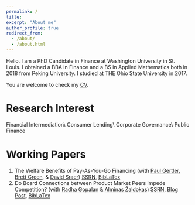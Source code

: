 ```yaml
---
permalink: /
title:
excerpt: "About me"
author_profile: true
redirect_from: 
  - /about/
  - /about.html
---
```


<!-- Google tag (gtag.js) -->
<script async src="https://www.googletagmanager.com/gtag/js?id=G-LK2GPXZMWH"></script>
<script>
  window.dataLayer = window.dataLayer || [];
  function gtag(){dataLayer.push(arguments);}
  gtag('js', new Date());

  gtag('config', 'G-LK2GPXZMWH');
</script>

Hello. I am a PhD Candidate in Finance at Washington University in St. Louis. I obtained a BBA in Finance and a BS in Applied Mathematics both in 2018 from Peking University. I studied at THE Ohio State University in 2017.

You are welcome to check my [CV](https://www.dropbox.com/s/yuwc34250an4u33/CV.pdf?dl=0).

Research Interest
======
Financial Intermediation\\
Consumer Lending\\
Corporate Governance\\
Public Finance

<a href="#working-papers" style="text-decoration: none; color: inherit;">Working Papers</a>
======
1. The Welfare Benefits of Pay-As-You-Go Financing (with [Paul Gertler](https://www.paulgertler.com), [Brett Green](https://www.brettgreen.info), & [David Sraer](https://www.davidsraer.com/)) [SSRN](https://papers.ssrn.com/sol3/papers.cfm?abstract_id=4641559), [BibLaTex](GertlerGreenLiSraer_2023)
1. Do Board Connections between Product Market Peers Impede Competition? (with [Radha Gopalan](http://apps.olin.wustl.edu/faculty/Gopalan/) & [Alminas Žaldokas](http://www.alminas.com/)) [SSRN](https://papers.ssrn.com/sol3/papers.cfm?abstract_id=4053853), [Blog Post](https://clsbluesky.law.columbia.edu/2023/04/11/do-board-connections-between-product-market-peers-impede-competition/),  [BibLaTex](GopalanLiZaldokas_2023)
